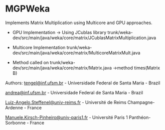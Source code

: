 MGPWeka
=======

Implements Matrix Multiplication using Multicore and GPU approaches.

- GPU Implementation -> Using JCublas library
trunk/weka-dev/src/main/java/weka/core/matrix/JCublasMatrixMultiplication.java

- Multicore Implementation
trunk/weka-dev/src/main/java/weka/core/matrix/MulticoreMatrixMult.java

- Method called on
trunk/weka-dev/src/main/java/weka/core/matrix/Matrix.java ->method times(Matrix B)

Authors:
tengel@inf.ufsm.br - Universidade Federal de Santa Maria - Brazil

andrea@inf.ufsm.br - Universidade Federal de Santa Maria - Brazil

Luiz-Angelo.Steffenel@univ-reims.fr - Université de Reims Champagne-Ardenne - France

Manuele.Kirsch-Pinheiro@univ-paris1.fr - Université Paris 1 Panthéon-Sorbonne - France
